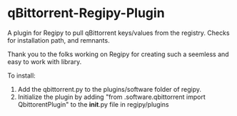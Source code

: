 # qBittorrent-Regipy-Plugin
A plugin for Regipy to pull qBittorrent keys/values from the registry. Checks for installation path, and remnants.

Thank you to the folks working on Regipy for creating such a seemless and easy to work with library.


To install:

  1. Add the qbittorrent.py to the plugins/software folder of regipy.
  2. Initialize the plugin by adding "from .software.qbittorrent import QbittorentPlugin" to the __init__.py file in regipy/plugins
